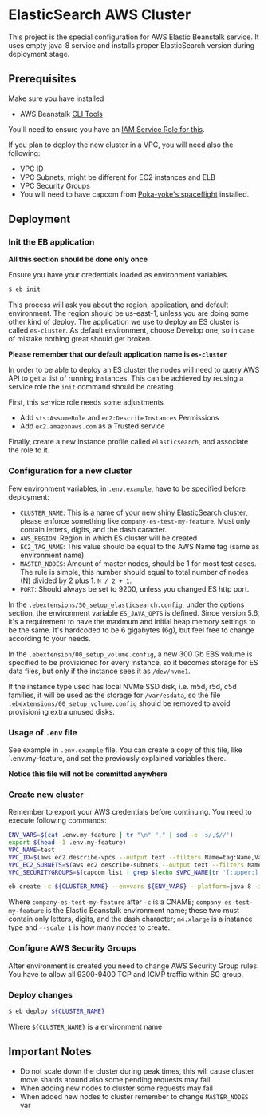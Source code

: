 # ElasticSearch AWS Cluster

This project is the special configuration for AWS Elastic Beanstalk service. It
uses empty java-8 service and installs proper ElasticSearch version during
deployment stage.

## Prerequisites

Make sure you have installed

 - AWS Beanstalk [CLI Tools](http://docs.aws.amazon.com/elasticbeanstalk/latest/dg/eb-cli3.html)

You'll need to ensure you have an [IAM Service Role for this](http://docs.aws.amazon.com/elasticbeanstalk/latest/dg/iam-servicerole.html#iam-servicerole-create).

If you plan to deploy the new cluster in a VPC, you will need also the following:
 - VPC ID
 - VPC Subnets, might be different for EC2 instances and ELB
 - VPC Security Groups
 - You will need to have capcom from [Poka-yoke's spaceflight](https://github.com/poka-yoke/spaceflight) installed.

## Deployment

### Init the EB application

**All this section should be done only once**

Ensure you have your credentials loaded as environment variables.

```bash
$ eb init
```

This process will ask you about the region, application, and default environment.
The region should be us-east-1, unless you are doing some other kind of deploy.
The application we use to deploy an ES cluster is called `es-cluster`.
As default environment, choose Develop one, so in case of mistake nothing great should get broken.

**Please remember that our default application name is `es-cluster`**

In order to be able to deploy an ES cluster the nodes will need to query AWS API to get a list of running instances.
This can be achieved by reusing a service role the `init` command should be creating.

First, this service role needs some adjustments
* Add `sts:AssumeRole` and `ec2:DescribeInstances` Permissions
* Add `ec2.amazonaws.com` as a Trusted service

Finally, create a new instance profile called `elasticsearch`, and associate the role to it.

### Configuration for a new cluster

Few environment variables, in `.env.example`, have to be specified before deployment:

 - `CLUSTER_NAME`: This is a name of your new shiny ElasticSearch cluster, please enforce something like `company-es-test-my-feature`. Must only contain letters, digits, and the dash caracter.
 - `AWS_REGION`: Region in which ES cluster will be created
 - `EC2_TAG_NAME`: This value should be equal to the AWS Name tag (same as environment name)
 - `MASTER_NODES`: Amount of master nodes, should be 1 for most test cases. The rule is simple, this number should equal to total number of nodes (N) divided by 2 plus 1. `N / 2 + 1`.
 - `PORT`: Should always be set to 9200, unless you changed ES http port.
 
In the `.ebextensions/50_setup_elasticsearch.config`, under the options section, the environment variable `ES_JAVA_OPTS` is defined.
Since version 5.6, it's a requirement to have the maximum and initial heap memory settings to be the same. It's hardcoded to be 6 gigabytes (6g), but feel free to change according to your needs.

In the `.ebextension/00_setup_volume.config`, a new 300 Gb EBS volume is specified to be provisioned for every instance, so it becomes storage for ES data files, but only if the instance sees it as `/dev/nvme1`.

If the instance type used has local NVMe SSD disk, i.e. m5d, r5d, c5d families, it will be used as the storage for `/var/esdata`, so the file `.ebextensions/00_setup_volume.config` should be removed to avoid provisioning extra unused disks.

### Usage of `.env` file

See example in `.env.example` file.
You can create a copy of this file, like `.env.my-feature, and set the previously explained variables there.

**Notice this file will not be committed anywhere**

### Create new cluster

Remember to export your AWS credentials before continuing.
You need to execute following commands:

```bash
ENV_VARS=$(cat .env.my-feature | tr "\n" "," | sed -e 's/,$//')
export $(head -1 .env.my-feature)
VPC_NAME=test
VPC_ID=$(aws ec2 describe-vpcs --output text --filters Name=tag:Name,Values=${VPC_NAME} | grep VPCS | awk '{print $NF}')
VPC_EC2_SUBNETS=$(aws ec2 describe-subnets --output text --filters Name=vpc-id,Values=${VPC_ID} | grep SUBNETS | awk '{printf (NR>1?",":"") $(NF-1)}')
VPC_SECURITYGROUPS=$(capcom list | grep $(echo $VPC_NAME|tr '[:upper:]' '[:lower:]') | egrep "management|elasticsearch" | grep -v elb | awk '{print $2}' | paste -sd "," -)

eb create -c ${CLUSTER_NAME} --envvars ${ENV_VARS} --platform=java-8 -i m4.xlarge --scale 3 ${CLUSTER_NAME} --instance_profile elasticsearch --service-role aws-elasticbeanstalk-elasticsearch-service-role --vpc.id ${VPC_ID} --vpc.ec2subnets ${VPC_EC2_SUBNETS} --vpc.elbsubnets ${VPC_EC2_SUBNETS} --vpc.securitygroups ${VPC_SECURITYGROUPS} --vpc.publicip --tags environment=$(echo ${CLUSTER_NAME} | awk -F- '{print $3}')
```

Where `company-es-test-my-feature` after `-c` is a CNAME; `company-es-test-my-feature` is the Elastic Beanstalk environment name; these two must contain only letters, digits, and the dash character; `m4.xlarge` is a instance type and `--scale 1` is how many nodes to create.

### Configure AWS Security Groups

After environment is created you need to change AWS Security Group rules. You have to allow all 9300-9400 TCP and ICMP traffic within SG group.

### Deploy changes

```bash
$ eb deploy ${CLUSTER_NAME}
```

Where `${CLUSTER_NAME}` is a environment name

## Important Notes

 - Do not scale down the cluster during peak times, this will cause cluster move shards around also some pending requests may fail
 - When adding new nodes to cluster some requests may fail
 - When added new nodes to cluster remember to change `MASTER_NODES` var
